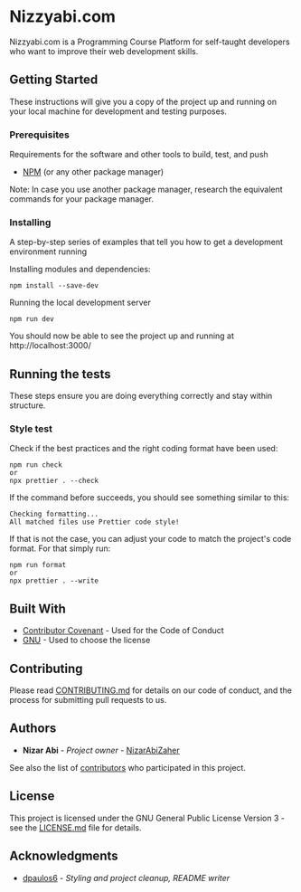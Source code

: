# Nizzyabi.com

Nizzyabi.com is a Programming Course Platform for self-taught developers who want to improve their web development skills.

## Getting Started

These instructions will give you a copy of the project up and running on
your local machine for development and testing purposes.

### Prerequisites

Requirements for the software and other tools to build, test, and push 
- [NPM](https://www.npmjs.com/) (or any other package manager)

Note: In case you use another package manager, research the equivalent commands for your package manager.

### Installing

A step-by-step series of examples that tell you how to get a development
environment running

Installing modules and dependencies:

    npm install --save-dev

Running the local development server

    npm run dev

You should now be able to see the project up and running at http://localhost:3000/

## Running the tests

These steps ensure you are doing everything correctly and stay within structure.

### Style test

Check if the best practices and the right coding format have been used:

    npm run check
    or
    npx prettier . --check

If the command before succeeds, you should see something similar to this:

    Checking formatting...
    All matched files use Prettier code style!

If that is not the case, you can adjust your code to match the project's code format. For that simply run:

    npm run format
    or
    npx prettier . --write

## Built With

  - [Contributor Covenant](https://www.contributor-covenant.org/) - Used for the Code of Conduct
  - [GNU](https://www.gnu.org/) - Used to choose the license

## Contributing

Please read [CONTRIBUTING.md](CONTRIBUTING.md) for details on our code
of conduct, and the process for submitting pull requests to us.

## Authors

  - **Nizar Abi** - *Project owner* - [NizarAbiZaher](https://github.com/NizarAbiZaher)

See also the list of
[contributors](https://github.com/NizarAbiZaher/platform/graphs/contributors)
who participated in this project.

## License

This project is licensed under the GNU General Public License Version 3 - see the [LICENSE.md](LICENSE.md) file for details.

## Acknowledgments

  - [dpaulos6](https://github.com/dpaulos6) - *Styling and project cleanup, README writer*
